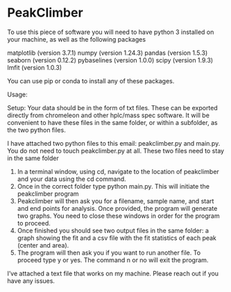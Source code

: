# PeakClimber
To use this piece of software you will need to have python 3 installed on your machine, as well as the following packages

matplotlib (version 3.7.1)
numpy (version 1.24.3)
pandas (version 1.5.3)
seaborn (version 0.12.2)
pybaselines (version 1.0.0)
scipy (version 1.9.3)
lmfit (version 1.0.3)

You can use pip or conda to install any of these packages. 

Usage: 

Setup: Your data should be in the form of txt files. These can be exported directly from chromeleon and other hplc/mass spec software. It will be convenient to have these files in the same folder, or within a subfolder, as the two python files. 

I have attached two python files to this email: peakclimber.py and main.py. You do not need to touch peakclimber.py at all. These two files need to stay in the same folder 

1.	In a terminal window, using cd, navigate to the location of peakclimber and your data using the cd command. 
2.	Once in the correct folder type python main.py. This will initiate the peakclimber program 
3.	Peakclimber will then ask you for a filename, sample name, and start and end points for analysis. Once provided, the program will generate two graphs. You need to close these windows in order for the program to proceed. 
4.	Once finished you should see two output files in the same folder: a graph showing the fit and a csv file with the fit statistics of each peak (center and area). 
5.	The program will then ask you if you want to run another file. To proceed type y or yes. The command n or no will exit the program. 

I’ve attached a text file that works on my machine. Please reach out if you have any issues. 
